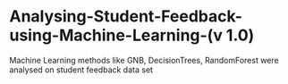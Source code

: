 # Analysing-Student-Feedback-using-Machine-Learning-(v 1.0)
Machine Learning methods like GNB, DecisionTrees, RandomForest were analysed on student feedback data set

